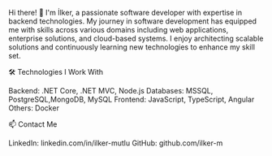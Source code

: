 Hi there! 👋
I'm İlker, a passionate software developer with expertise in backend technologies. My journey in software development has equipped me with skills across various domains including web applications, enterprise solutions, and cloud-based systems. I enjoy architecting scalable solutions and continuously learning new technologies to enhance my skill set.

🛠️ Technologies I Work With

Backend: .NET Core, .NET MVC, Node.js
Databases:  MSSQL, PostgreSQL,MongoDB, MySQL
Frontend: JavaScript, TypeScript, Angular
Others: Docker

📫 Contact Me

LinkedIn: linkedin.com/in/ilker-mutlu
GitHub: github.com/ilker-m
